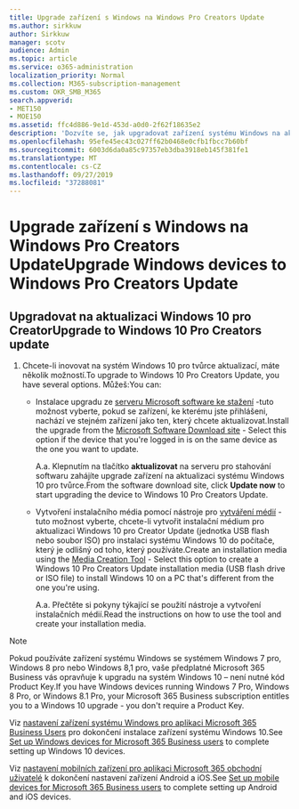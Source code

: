 ```yaml
---
title: Upgrade zařízení s Windows na Windows Pro Creators Update
ms.author: sirkkuw
author: Sirkkuw
manager: scotv
audience: Admin
ms.topic: article
ms.service: o365-administration
localization_priority: Normal
ms.collection: M365-subscription-management
ms.custom: OKR_SMB_M365
search.appverid:
- MET150
- MOE150
ms.assetid: ffc4d886-9e1d-453d-a0d0-2f62f18635e2
description: 'Dozvíte se, jak upgradovat zařízení systému Windows na aktualizaci Windows 10 pro Creator. '
ms.openlocfilehash: 95efe45ec43c027ff62b0468e0cfb1fbcc7b60bf
ms.sourcegitcommit: 6003d6da0a85c97357eb3dba3918eb145f381fe1
ms.translationtype: MT
ms.contentlocale: cs-CZ
ms.lasthandoff: 09/27/2019
ms.locfileid: "37288081"
---
```

# <a name="upgrade-windows-devices-to-windows-pro-creators-update"></a><span data-ttu-id="6c05e-103">Upgrade zařízení s Windows na Windows Pro Creators Update</span><span class="sxs-lookup"><span data-stu-id="6c05e-103">Upgrade Windows devices to Windows Pro Creators Update</span></span>

## <a name="upgrade-to-windows-10-pro-creators-update"></a><span data-ttu-id="6c05e-104">Upgradovat na aktualizaci Windows 10 pro Creator</span><span class="sxs-lookup"><span data-stu-id="6c05e-104">Upgrade to Windows 10 Pro Creators update</span></span>
  
1. <span data-ttu-id="6c05e-105">Chcete-li inovovat na systém Windows 10 pro tvůrce aktualizací, máte několik možností.</span><span class="sxs-lookup"><span data-stu-id="6c05e-105">To upgrade to Windows 10 Pro Creators Update, you have several options.</span></span> <span data-ttu-id="6c05e-106">Můžeš:</span><span class="sxs-lookup"><span data-stu-id="6c05e-106">You can:</span></span>
    
    - <span data-ttu-id="6c05e-107">Instalace upgradu ze [serveru Microsoft software ke stažení](https://go.microsoft.com/fwlink/?LinkID=836951 ) -tuto možnost vyberte, pokud se zařízení, ke kterému jste přihlášeni, nachází ve stejném zařízení jako ten, který chcete aktualizovat.</span><span class="sxs-lookup"><span data-stu-id="6c05e-107">Install the upgrade from the [Microsoft Software Download site](https://go.microsoft.com/fwlink/?LinkID=836951 ) - Select this option if the device that you're logged in is on the same device as the one you want to update.</span></span>
    
      <span data-ttu-id="6c05e-108">A.</span><span class="sxs-lookup"><span data-stu-id="6c05e-108">a.</span></span> <span data-ttu-id="6c05e-109">Klepnutím na tlačítko **aktualizovat** na serveru pro stahování softwaru zahájíte upgrade zařízení na aktualizaci systému Windows 10 pro tvůrce.</span><span class="sxs-lookup"><span data-stu-id="6c05e-109">From the software download site, click **Update now** to start upgrading the device to Windows 10 Pro Creators Update.</span></span> 
    
     - <span data-ttu-id="6c05e-110">Vytvoření instalačního média pomocí nástroje pro [vytváření médií](https://go.microsoft.com/fwlink/?LinkID=836960) -tuto možnost vyberte, chcete-li vytvořit instalační médium pro aktualizaci Windows 10 pro Creator Update (jednotka USB flash nebo soubor ISO) pro instalaci systému Windows 10 do počítače, který je odlišný od toho, který používáte.</span><span class="sxs-lookup"><span data-stu-id="6c05e-110">Create an installation media using the [Media Creation Tool](https://go.microsoft.com/fwlink/?LinkID=836960) - Select this option to create a Windows 10 Pro Creators Update installation media (USB flash drive or ISO file) to install Windows 10 on a PC that's different from the one you're using.</span></span>
    
        <span data-ttu-id="6c05e-111">A.</span><span class="sxs-lookup"><span data-stu-id="6c05e-111">a.</span></span> <span data-ttu-id="6c05e-112">Přečtěte si pokyny týkající se použití nástroje a vytvoření instalačních médií.</span><span class="sxs-lookup"><span data-stu-id="6c05e-112">Read the instructions on how to use the tool and create your installation media.</span></span> 

> [!Note]
> <span data-ttu-id="6c05e-113">Pokud používáte zařízení systému Windows se systémem Windows 7 pro, Windows 8 pro nebo Windows 8,1 pro, vaše předplatné Microsoft 365 Business vás opravňuje k upgradu na systém Windows 10 – není nutné kód Product Key.</span><span class="sxs-lookup"><span data-stu-id="6c05e-113">If you have Windows devices running Windows 7 Pro, Windows 8 Pro, or Windows 8.1 Pro, your Microsoft 365 Business subscription entitles you to a Windows 10 upgrade - you don't require a Product Key.</span></span>
    
<span data-ttu-id="6c05e-114">Viz [nastavení zařízení systému Windows pro aplikaci Microsoft 365 Business Users](set-up-windows-devices.md) pro dokončení instalace zařízení systému Windows 10.</span><span class="sxs-lookup"><span data-stu-id="6c05e-114">See [Set up Windows devices for Microsoft 365 Business users](set-up-windows-devices.md) to complete setting up Windows 10 devices.</span></span> 
  
<span data-ttu-id="6c05e-115">Viz [nastavení mobilních zařízení pro aplikaci Microsoft 365 obchodní uživatelé](set-up-mobile-devices.md) k dokončení nastavení zařízení Android a iOS.</span><span class="sxs-lookup"><span data-stu-id="6c05e-115">See [Set up mobile devices for Microsoft 365 Business users](set-up-mobile-devices.md) to complete setting up Android and iOS devices.</span></span> 
  
